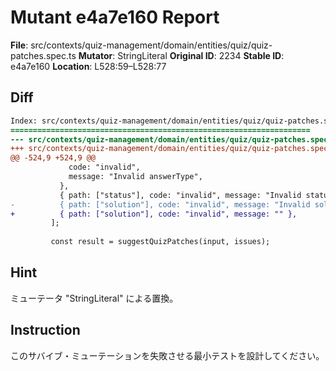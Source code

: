 # Mutant e4a7e160 Report

**File**: src/contexts/quiz-management/domain/entities/quiz/quiz-patches.spec.ts
**Mutator**: StringLiteral
**Original ID**: 2234
**Stable ID**: e4a7e160
**Location**: L528:59–L528:77

## Diff

```diff
Index: src/contexts/quiz-management/domain/entities/quiz/quiz-patches.spec.ts
===================================================================
--- src/contexts/quiz-management/domain/entities/quiz/quiz-patches.spec.ts	original
+++ src/contexts/quiz-management/domain/entities/quiz/quiz-patches.spec.ts	mutated #2234
@@ -524,9 +524,9 @@
             code: "invalid",
             message: "Invalid answerType",
           },
           { path: ["status"], code: "invalid", message: "Invalid status" },
-          { path: ["solution"], code: "invalid", message: "Invalid solution" },
+          { path: ["solution"], code: "invalid", message: "" },
         ];
 
         const result = suggestQuizPatches(input, issues);
```

## Hint

ミューテータ "StringLiteral" による置換。

## Instruction

このサバイブ・ミューテーションを失敗させる最小テストを設計してください。

